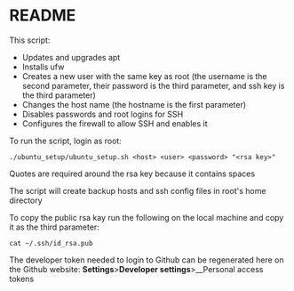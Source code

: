 # README

This script:

* Updates and upgrades apt
* Installs ufw
* Creates a new user with the same key as root (the username is the second parameter, their password is the third parameter, and ssh key is the third parameter)
* Changes the host name (the hostname is the first parameter)
* Disables passwords and root logins for SSH
* Configures the firewall to allow SSH and enables it

To run the script, login as root:
```shell
./ubuntu_setup/ubuntu_setup.sh <host> <user> <password> "<rsa key>"
```
Quotes are required around the rsa key because it contains spaces

The script will create backup hosts and ssh config files in root's home directory

To copy the public rsa kay run the following on the local machine and copy it as the third parameter:
```shell
cat ~/.ssh/id_rsa.pub
```

The developer token needed to login to Github can be regenerated here on the Github website:
__Settings__>__Developer settings__>__Personal access tokens


